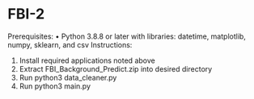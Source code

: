 # FBI-2
Prerequisites: 
•	Python 3.8.8 or later with libraries: datetime, matplotlib, numpy, sklearn, and csv
Instructions:
1.	Install required applications noted above
2.	Extract FBI_Background_Predict.zip into desired directory
3.	Run python3 data_cleaner.py
4.	Run python3 main.py
